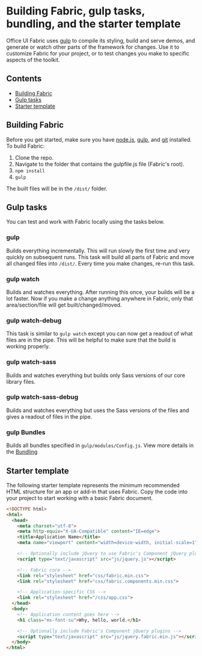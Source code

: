 # Building Fabric, gulp tasks, bundling, and the starter template

Office UI Fabric uses [gulp](http://gulpjs.com/) to compile its styling, build and serve demos, and generate or watch other parts of the framework for changes. Use it to customize Fabric for your project, or to test changes you make to specific aspects of the toolkit.

## Contents

- [Building Fabric](#building-fabric)
- [Gulp tasks](#gulp-tasks)
- [Starter template](#starter-template)

## Building Fabric

Before you get started, make sure you have [node.js](https://nodejs.org/), [gulp](http://gulpjs.com/), and [git](https://git-scm.com/) installed. To build Fabric:

1. Clone the repo.
2. Navigate to the folder that contains the gulpfile.js file (Fabric's root).
3. `npm install`
4. `gulp`

The built files will be in the `/dist/` folder.

## Gulp tasks

You can test and work with Fabric locally using the tasks below.

### gulp

Builds everything incrementally. This will run slowly the first time and very quickly on subsequent runs. This task will build all parts of Fabric and move all changed files into `/dist/`. Every time you make changes, re-run this task.

### gulp watch

Builds and watches everything. After running this once, your builds will be a lot faster. Now if you make a change anything anywhere in Fabric, only that area/section/file will get built/changed/moved.

### gulp watch-debug

This task is similar to `gulp watch` except you can now get a readout of what files are in the pipe. This will be helpful to make sure that the build is working properly. 

### gulp watch-sass

Builds and watches everything but builds only Sass versions of our core library files.

### gulp watch-sass-debug

Builds and watches everything but uses the Sass versions of the files and gives a readout of files in the pipe.

### gulp Bundles

Builds all bundles specified in `gulp/modules/Config.js`. View more details in the [Bundling](https://github.com/OfficeDev/Office-UI-Fabric/blob/master/ghdocs/BUNDLING.md)


## Starter template

The following starter template represents the minimum recommended HTML structure for an app or add-in that uses Fabric. Copy the code into your project to start working with a basic Fabric document.

```html
<!DOCTYPE html>
<html>
  <head>
    <meta charset="utf-8">
    <meta http-equiv="X-UA-Compatible" content="IE=edge">
    <title>Application Name</title>
    <meta name="viewport" content="width=device-width, initial-scale=1">

    <!-- Optionally include jQuery to use Fabric's Component jQuery plugins -->
    <script type="text/javascript" src="js/jquery.js"></script>

    <!-- Fabric core -->
    <link rel="stylesheet" href="css/fabric.min.css">
    <link rel="stylesheet" href="css/fabric.components.min.css">

    <!-- Application-specific CSS -->
    <link rel="stylesheet" href="/css/app.css">
  </head>
  <body>
    <!-- Application content goes here -->
    <h1 class="ms-font-su">Why, hello, world.</h1>

    <!-- Optionally include Fabric's Component jQuery plugins -->
    <script type="text/javascript" src="js/jquery.fabric.min.js"></script>
  </body>
</html>
```
